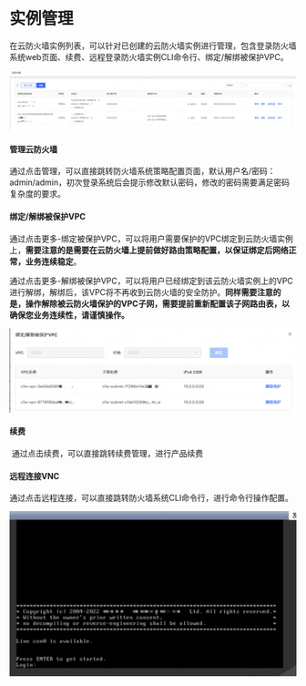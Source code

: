 # 实例管理
​		在云防火墙实例列表，可以针对已创建的云防火墙实例进行管理，包含登录防火墙系统web页面、续费、远程登录防火墙实例CLI命令行、绑定/解绑被保护VPC。

![](../../../../image/CFW/CFW-1-4.png)

#### 管理云防火墙

​		通过点击管理，可以直接跳转防火墙系统策略配置页面，默认用户名/密码：admin/admin，初次登录系统后会提示修改默认密码，修改的密码需要满足密码复杂度的要求。

#### 绑定/解绑被保护VPC

​		通过点击更多-绑定被保护VPC，可以将用户需要保护的VPC绑定到云防火墙实例上，**需要注意的是需要在云防火墙上提前做好路由策略配置，以保证绑定后网络正常，业务连续稳定**。

​		通过点击更多-解绑被保护VPC，可以将用户已经绑定到该云防火墙实例上的VPC进行解绑，解绑后，该VPC将不再收到云防火墙的安全防护。**同样需要注意的是，操作解除被云防火墙保护的VPC子网，需要提前重新配置该子网路由表，以确保您业务连续性，请谨慎操作。**

![](../../../../image/CFW/CFW-1-8.png)			

#### 续费

​		通过点击续费，可以直接跳转续费管理，进行产品续费

#### 远程连接VNC

​		通过点击远程连接，可以直接跳转防火墙系统CLI命令行，进行命令行操作配置。

![](../../../../image/CFW/CFW-1-7.png)
